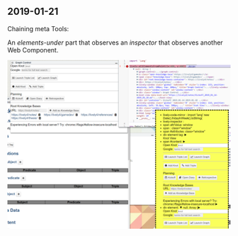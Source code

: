 ## 2019-01-21

Chaining meta Tools:

An *elements-under* part that observes an *inspector* that observes another Web Component.

![](file_190121_113539.png)
